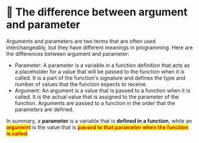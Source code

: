 # 🍒 The difference between argument and parameter

Arguments and parameters are two terms that are often used interchangeably, but they have different meanings in programming. Here are the differences between argument and parameter:

* Parameter: A parameter is a variable in a function definition that acts as a placeholder for a value that will be passed to the function when it is called. It is a part of the function's signature and defines the type and number of values that the function expects to receive.
* Argument: An argument is a value that is passed to a function when it is called. It is the actual value that is assigned to the parameter of the function. Arguments are passed to a function in the order that the parameters are defined.

In summary, a **parameter** is a variable that is **defined in a function**, while an <mark style="color:red;">**argument**</mark> is the value that is <mark style="color:red;">**passed to that parameter when the function is called**</mark>.
